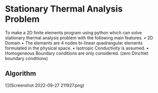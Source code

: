 # Stationary Thermal Analysis Problem

To make a 2D finite elements program using python which can solve stationary thermal analysis problem with the following main features.
• 2D Domain
• The elements are 4 nodes bi-linear quadrangular elements formulated in the physical space.
• Isotropic Conductivity is assumed.
• Homogeneous Boundary conditions are only considered. (zero Dirichlet boundary conditions)

## Algorithm

![](Screenshot 2022-09-27 211927.png)